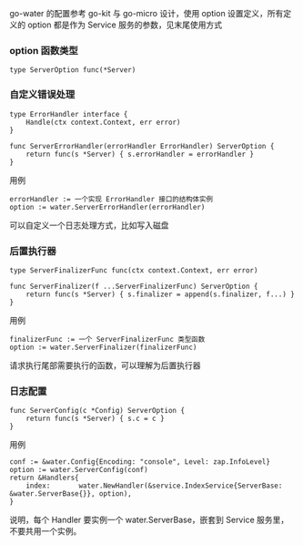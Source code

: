 go-water 的配置参考 go-kit 与 go-micro 设计，使用 option 设置定义，所有定义的 option 都是作为 Service 服务的参数，见末尾使用方式

### option 函数类型
```
type ServerOption func(*Server)
```

### 自定义错误处理
```
type ErrorHandler interface {
	Handle(ctx context.Context, err error)
}

func ServerErrorHandler(errorHandler ErrorHandler) ServerOption {
	return func(s *Server) { s.errorHandler = errorHandler }
}
```
用例
```
errorHandler := 一个实现 ErrorHandler 接口的结构体实例
option := water.ServerErrorHandler(errorHandler)
```
可以自定义一个日志处理方式，比如写入磁盘

### 后置执行器
```
type ServerFinalizerFunc func(ctx context.Context, err error)

func ServerFinalizer(f ...ServerFinalizerFunc) ServerOption {
	return func(s *Server) { s.finalizer = append(s.finalizer, f...) }
}
```
用例
```
finalizerFunc := 一个 ServerFinalizerFunc 类型函数
option := water.ServerFinalizer(finalizerFunc)
```
请求执行尾部需要执行的函数，可以理解为后置执行器

### 日志配置
```
func ServerConfig(c *Config) ServerOption {
	return func(s *Server) { s.c = c }
}
```
用例
```
conf := &water.Config{Encoding: "console", Level: zap.InfoLevel}
option := water.ServerConfig(conf)
return &Handlers{
	index:       water.NewHandler(&service.IndexService{ServerBase: &water.ServerBase{}}, option),
}
```
说明，每个 Handler 要实例一个 water.ServerBase，嵌套到 Service 服务里，不要共用一个实例。